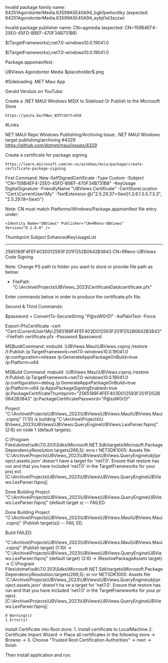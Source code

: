 Invalid package family name: 64251AgondonterMedia.63599A5E40A94_bgb1pwhsvttky (expected: 64251AgondonterMedia.63599A5E40A94_eybjt1st3sczw)

Invalid package publisher name: CN=agmedia (expected: CN=159B4EF4-25E0-45FD-B9EF-470F34B731B8)

<TargetFrameworks Condition="$([MSBuild]::IsOSPlatform('windows'))">$(TargetFrameworks);net7.0-windows10.0.19041.0</TargetFrameworks>

<TargetFrameworks Condition="$([MSBuild]::IsOSPlatform('windows')) and '$(MSBuildRuntimeType)' == 'Full'">$(TargetFrameworks);net7.0-windows10.0.19041.0</TargetFrameworks>

Package.appxmanifest:

 <Identity 
    Name="64251AgondonterMedia.63599A5E40A94" 
    Publisher="CN=159B4EF4-25E0-45FD-B9EF-470F34B731B8" 
    Version="1.0.0.0" />

  <Properties>
    <DisplayName>UBViews</DisplayName>
    <PublisherDisplayName>Agondonter Media</PublisherDisplayName>
    <Logo>$placeholder$.png</Logo>
  </Properties>

#Sideloading .MET Maui App

Gerald Versluis on YouTube: 

Create a .NET MAUI Windows MSIX to Sideload Or Publish to the Microsoft Store

	https://youtu.be/FNwv_W3TtSU?t=910

#Links

NET MAUI Repo Windows Publishing/Archiving Issue: 
	.NET MAUI Windows target publishing/archiving #4329
	https://github.com/dotnet/maui/issues/4329

Create a certificate for package signing

	https://learn.microsoft.com/en-us/windows/msix/package/create-certificate-package-signing

First Command: 
New-SelfSignedCertificate -Type Custom -Subject "CN=159B4EF4-25E0-45FD-B9EF-470F34B731B8" -KeyUsage DigitalSignature -FriendlyName "UBViews Certificate" -CertStoreLocation "Cert:\CurrentUser\My" -TextExtension @("2.5.29.37={text}1.3.6.1.5.5.7.3.3", "2.5.29.19={text}")

Note: CN must match Platforms/Windows/Package.appmanifest file entry under: 
	
	<Identity Name="UBViews" Publisher="CN=RReno-UBViews" Version="0.1.0.0" />

Thumbprint                                Subject              EnhancedKeyUsageList
----------                                -------              --------------------
2565189F4FEF403D012593F201FD52B0642B3843  CN=RReno-UBViews     Code Signing

Note: Change PS path to folder you want to store or provide file path as below:
- FilePath "C:\Archive\Projects\UBViews_2023\CertificateData\certificate.pfx"

Enter commands below in order to produce the certificate.pfx file.

Second & Third Commands:

$password = ConvertTo-SecureString "P@ssW0rD!" -AsPlainText -Force 

Export-PfxCertificate -cert "Cert:\CurrentUser\My\2565189F4FEF403D012593F201FD52B0642B3843" -FilePath certificate.pfx -Password $password

MSBuidlCommand: 
	msbuild .\UBViews.Maui\UBViews.csproj /restore /t:Publish /p:TargetFramework=net7.0-windows10.0.19041.0 /p:configuration=release /p:GenerateAppxPackageOnBuild=true /p:Platform=x64

MSBuild Command:
	msbuild .\UBViews.Maui\UBViews.csproj /restore /t:Publish /p:TargetFramework=net7.0-windows10.0.19041.0 /p:configuration=debug /p:GenerateAppxPackageOnBuild=true /p:Platform=x64 /p:AppxPackageSigningEnabled=true /p:PackageCertificateThumbprint="2565189F4FEF403D012593F201FD52B0642B3843" /p:PackageCertificatePassword="P@ssW0rD!"


Project "C:\Archive\Projects\UBViews_2023\UBViews\UBViews.Maui\UBViews.Maui.csproj" (1:10) is building "C:\Archive\Projects\U
BViews_2023\UBViews\UBViews.QueryEngine\UBViews.LexParser.fsproj" (2:6) on node 1 (default targets).

C:\Program Files\dotnet\sdk\7.0.203\Sdks\Microsoft.NET.Sdk\targets\Microsoft.PackageDependencyResolution.targets(266,5): erro
r NETSDK1005: Assets file 'C:\Archive\Projects\UBViews_2023\UBViews\UBViews.QueryEngine\obj\project.assets.json' doesn't have
 a target for 'net7.0'. Ensure that restore has run and that you have included 'net7.0' in the TargetFrameworks for your proj
ect. [C:\Archive\Projects\UBViews_2023\UBViews\UBViews.QueryEngine\UBViews.LexParser.fsproj]

Done Building Project "C:\Archive\Projects\UBViews_2023\UBViews\UBViews.QueryEngine\UBViews.LexParser.fsproj" (default target
s) -- FAILED.

Done Building Project "C:\Archive\Projects\UBViews_2023\UBViews\UBViews.Maui\UBViews.Maui.csproj" (Publish target(s)) -- FAIL
ED.

Build FAILED.

"C:\Archive\Projects\UBViews_2023\UBViews\UBViews.Maui\UBViews.Maui.csproj" (Publish target) (1:10) ->
"C:\Archive\Projects\UBViews_2023\UBViews\UBViews.QueryEngine\UBViews.LexParser.fsproj" (default target) (2:6) ->
(ResolvePackageAssets target) ->
  C:\Program Files\dotnet\sdk\7.0.203\Sdks\Microsoft.NET.Sdk\targets\Microsoft.PackageDependencyResolution.targets(266,5): er
ror NETSDK1005: Assets file 'C:\Archive\Projects\UBViews_2023\UBViews\UBViews.QueryEngine\obj\project.assets.json' doesn't ha
ve a target for 'net7.0'. Ensure that restore has run and that you have included 'net7.0' in the TargetFrameworks for your pr
oject. [C:\Archive\Projects\UBViews_2023\UBViews\UBViews.QueryEngine\UBViews.LexParser.fsproj]

    0 Warning(s)
    1 Error(s)

Install Certificate into Root store:
	1. Install certificate to LocalMachine
	2. Certificate Import Wizard -> Place all certificates in the following store -> Browse -> 
	3. Choose "Trusted Root Certification Authorities" -> next -> finish

Then Install application and run.



